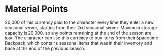 # Material Points

20,000 of this currency paid to the character every time they enter a new seasonal server, starting from their 2nd seasonal server. Maximum storage capacity is 20,000, so any points remaining at the end of the season are lost. The character can use this currency to buy items from their Spacetime Backpack, which contains seasonal items that was in their inventory and base at the end of the previous season.
